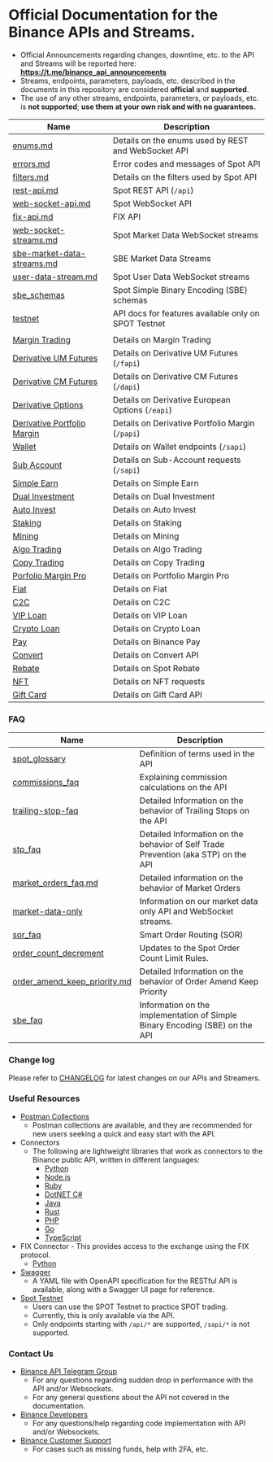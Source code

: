 # Official Documentation for the Binance APIs and Streams.
* Official Announcements regarding changes, downtime, etc. to the API and Streams will be reported here: **https://t.me/binance_api_announcements**
* Streams, endpoints, parameters, payloads, etc. described in the documents in this repository are considered **official** and **supported**.
* The use of any other streams, endpoints, parameters, or payloads, etc. is **not supported**; **use them at your own risk and with no guarantees.**


Name | Description
------------ | ------------
[enums.md](./enums.md)      | Details on the enums used by REST and WebSocket API
[errors.md](./errors.md)    | Error codes and messages of Spot API
[filters.md](./filters.md)  | Details on the filters used by Spot API
[rest-api.md](./rest-api.md)                      | Spot REST API (`/api`)
[web-socket-api.md](./web-socket-api.md)          | Spot WebSocket API
[fix-api.md](fix-api.md)                             | FIX API
[web-socket-streams.md](./web-socket-streams.md)  | Spot Market Data WebSocket streams
[sbe-market-data-streams.md](./sbe-market-data-streams.md) | SBE Market Data Streams
[user-data-stream.md](./user-data-stream.md)      | Spot User Data WebSocket streams
[sbe_schemas](./sbe/schemas/)   | Spot Simple Binary Encoding (SBE) schemas
[testnet](./testnet/)           | API docs for features available only on SPOT Testnet
&#x0020; |
[Margin Trading](https://developers.binance.com/docs/margin_trading) | Details on Margin Trading
[Derivative UM Futures](https://developers.binance.com/docs/derivatives/usds-margined-futures/general-info) | Details on Derivative UM Futures (`/fapi`)
[Derivative CM Futures](https://developers.binance.com/docs/derivatives/coin-margined-futures/general-info) | Details on Derivative CM Futures (`/dapi`)
[Derivative Options](https://developers.binance.com/docs/derivatives/option/general-info) | Details on Derivative European Options (`/eapi`)
[Derivative Portfolio Margin](https://developers.binance.com/docs/derivatives/portfolio-margin/general-info)| Details on Derivative Portfolio Margin (`/papi`)
[Wallet](https://developers.binance.com/docs/wallet) | Details on Wallet endpoints (`/sapi`)
[Sub Account](https://developers.binance.com/docs/sub_account/general-info)  | Details on Sub-Account requests (`/sapi`)
[Simple Earn](https://developers.binance.com/docs/simple_earn/general-info) | Details on Simple Earn
[Dual Investment](https://developers.binance.com/docs/dual_investment) | Details on Dual Investment
[Auto Invest](https://developers.binance.com/docs/auto_invest) | Details on Auto Invest
[Staking](https://developers.binance.com/docs/staking) | Details on Staking
[Mining](https://developers.binance.com/docs/mining) |Details on Mining
[Algo Trading](https://developers.binance.com/docs/algo) |Details on Algo Trading
[Copy Trading](https://developers.binance.com/docs/copy_trading) |Details on Copy Trading
[Porfolio Margin Pro](https://developers.binance.com/docs/derivatives/portfolio-margin-pro/general-info) |Details on Portfolio Margin Pro
[Fiat](https://developers.binance.com/docs/fiat) |Details on Fiat|
[C2C](https://developers.binance.com/docs/c2c) |Details on C2C|
[VIP Loan](https://developers.binance.com/docs/vip_loan) |Details on VIP Loan
[Crypto Loan](https://developers.binance.com/docs/crypto_loan) |Details on Crypto Loan
[Pay](https://developers.binance.com/docs/binance-pay) |Details on Binance Pay
[Convert](https://developers.binance.com/docs/convert) |Details on Convert API
[Rebate](https://developers.binance.com/docs/rebate) |Details on Spot Rebate
[NFT](https://developers.binance.com/docs/nft) |Details on NFT requests
[Gift Card](https://developers.binance.com/docs/gift_card) | Details on Gift Card API

### FAQ

Name | Description
------------ | ------------
[spot_glossary](./faqs/spot_glossary.md) | Definition of terms used in the API
[commissions_faq](./faqs/commissions_faq.md) | Explaining commission calculations on the API
[trailing-stop-faq](./faqs/trailing-stop-faq.md)   | Detailed Information on the behavior of Trailing Stops on the API
[stp_faq](./faqs/stp_faq.md) | Detailed Information on the behavior of Self Trade Prevention (aka STP) on the API
[market_orders_faq.md](./faqs/market_orders_faq.md)| Detailed information on the behavior of Market Orders
[market-data-only](./faqs/market_data_only.md) | Information on our market data only API and WebSocket streams.
[sor_faq](./faqs/sor_faq.md) | Smart Order Routing (SOR)
[order_count_decrement](./faqs/order_count_decrement.md) | Updates to the Spot Order Count Limit Rules.
[order_amend_keep_priority.md](./faqs/order_amend_keep_priority.md) | Detailed Information on the behavior of Order Amend Keep Priority
[sbe_faq](./faqs/sbe_faq.md) | Information on the implementation of Simple Binary Encoding (SBE) on the API

### Change log

Please refer to [CHANGELOG](./CHANGELOG.md) for latest changes on our APIs and Streamers.

### Useful Resources

* [Postman Collections](https://github.com/binance/binance-api-postman)
    * Postman collections are available, and they are recommended for new users seeking a quick and easy start with the API.
* Connectors
    * The following are lightweight libraries that work as connectors to the Binance public API, written in different languages:
        * [Python](https://github.com/binance/binance-connector-python)
        * [Node.js](https://github.com/binance/binance-connector-node)
        * [Ruby](https://github.com/binance/binance-connector-ruby)
        * [DotNET C#](https://github.com/binance/binance-connector-dotnet)
        * [Java](https://github.com/binance/binance-connector-java)
        * [Rust](https://github.com/binance/binance-spot-connector-rust)
        * [PHP](https://github.com/binance/binance-connector-php)
        * [Go](https://github.com/binance/binance-connector-go)
        * [TypeScript](https://github.com/binance/binance-connector-typescript)
* FIX Connector - This provides access to the exchange using the FIX protocol.
    * [Python](https://github.com/binance/binance-fix-connector-python)
* [Swagger](https://github.com/binance/binance-api-swagger)
    * A YAML file with OpenAPI specification for the RESTful API is available, along with a Swagger UI page for reference.
* [Spot Testnet](https://testnet.binance.vision/)
    * Users can use the SPOT Testnet to practice SPOT trading.
    * Currently, this is only available via the API.
    * Only endpoints starting with `/api/*` are supported, `/sapi/*` is not supported.

### Contact Us

* [Binance API Telegram Group](https://t.me/binance_api_english)
    * For any questions regarding sudden drop in performance with the API and/or Websockets.
    * For any general questions about the API not covered in the documentation.
* [Binance Developers](https://dev.binance.vision/)
    * For any questions/help regarding code implementation with API and/or Websockets.
* [Binance Customer Support](https://www.binance.com/en/support-center)
    * For cases such as missing funds, help with 2FA, etc.
